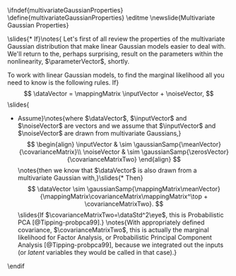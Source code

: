 \ifndef{multivariateGaussianProperties}
\define{multivariateGaussianProperties}
\editme
\newslide{Multivariate Gaussian Properties}

\slides{* If}\notes{
Let's first of all review the properties of the multivariate Gaussian distribution that make linear Gaussian models easier to deal with. We'll return to the, perhaps surprising, result on the parameters within the nonlinearity, $\parameterVector$, shortly.

To work with linear Gaussian models, to find the marginal likelihood all you need to know is the following rules. If}
$$
\dataVector = \mappingMatrix \inputVector + \noiseVector,
$$
\slides{
* Assume}\notes{where $\dataVector$, $\inputVector$ and $\noiseVector$ are vectors and we assume that $\inputVector$ and $\noiseVector$ are drawn from multivariate Gaussians,}
$$
\begin{align}
\inputVector & \sim \gaussianSamp{\meanVector}{\covarianceMatrix}\\
\noiseVector & \sim \gaussianSamp{\zerosVector}{\covarianceMatrixTwo}
\end{align}
$$
\notes{then we know that $\dataVector$ is also drawn from a multivariate Gaussian with,}\slides{* Then}
$$
\dataVector \sim \gaussianSamp{\mappingMatrix\meanVector}{\mappingMatrix\covarianceMatrix\mappingMatrix^\top + \covarianceMatrixTwo}.
$$
\slides{If $\covarianceMatrixTwo=\dataStd^2\eye$, this is Probabilistic PCA [@Tipping-probpca99].}
\notes{With appropriately defined covariance, $\covarianceMatrixTwo$, this is actually the marginal likelihood for Factor Analysis, or Probabilistic Principal Component Analysis [@Tipping-probpca99], because we integrated out the inputs (or *latent* variables they would be called in that case).}


\endif

